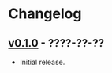 # Changelog

## [v0.1.0](https://github.com/tshlabs/staccato/tree/master) - ????-??-??

* Initial release.
